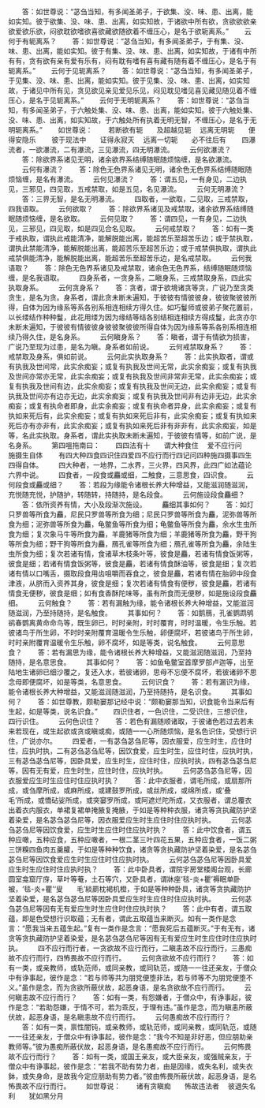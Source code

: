 <!-- { "loadSidebar": true } -->
　　答：如世尊说：“苾刍当知，有多闻圣弟子，于欲集、没、味、患、出离，能如实知。彼于欲集、没、味、患、出离，如实知故，于诸欲中所有欲，贪欲欲欲亲欲爱欲乐欲，闷欲耽欲嗜欲喜欲藏欲随欲着不缠压心，是名于欲轭离系。”
　　云何于有轭离系？
　　答：如世尊说：“苾刍当知，有多闻圣弟子，于有集、没、味、患、出离，能如实知。彼于有集、没、味、患、出离，如实知故，于诸有中所有有，贪有欲有亲有爱有乐有，闷有耽有嗜有喜有藏有随有着不缠压心，是名于有轭离系。”
　　云何于见轭离系？
　　答：如世尊说：“苾刍当知，有多闻圣弟子，于见集、没、味、患、出离，能如实知。彼于见集、没、味、患、出离，如实知故，于诸见中所有见，贪见欲见亲见爱见乐见，闷见耽见嗜见喜见藏见随见着不缠压心，是名于见轭离系。”
　　云何于无明轭离系？
　　答：如世尊说：“苾刍当知，有多闻圣弟子，于六触处集、没、味、患、出离，能如实知。彼于六触处集、没、味、患、出离，如实知故，于六触处所有执着无明无智，不缠压心，是名于无明轭离系。”
　　如世尊说：
　　若断欲有轭　　及超越见轭
　远离无明轭　　便得安隐乐
　　彼于现法中　　证得永寂灭
　远离一切轭　　必不往后有
　　四瀑流者，一欲瀑流，二有瀑流，三见瀑流，四无明瀑流。
　　云何欲瀑流？
　　答：除欲界系诸见无明，诸余欲界系结缚随眠随烦恼缠，是名欲瀑流。
　　云何有瀑流？
　　答：除色无色界系诸见无明，诸余色无色界系结缚随眠随烦恼缠，是名有瀑流。
　　云何见瀑流？
　　答：谓五见，一有身见，二边执见，三邪见，四见取，五戒禁取，如是五见，名见瀑流。
　　云何无明瀑流？
　　答：三界无智，是名无明瀑流。
　　四取者，一欲取，二见取，三戒禁取，四我语取。
　　云何欲取？
　　答：除欲界系诸见及戒禁取，诸余欲界系结缚随眠随烦恼缠，是名欲取。
　　云何见取？
　　答：谓四见，一有身见，二边执见，三邪见，四见取，如是四见合名见取。
　　云何戒禁取？
　　答：如有一类于戒执取，谓执此戒能清净，能解脱能出离，能超苦乐至超苦乐边；或于禁执取，谓执此禁能清净，能解脱能出离，能超苦乐至超苦乐边；或于戒禁俱执取，谓执此戒禁俱能清净，能解脱能出离，能超苦乐至超苦乐边，是名戒禁取。
　　云何我语取？
　　答：除色无色界系诸见及戒禁取，诸余色无色界系，结缚随眠随烦恼缠，是名我语取。
　　四身系者，一贪身系，二瞋身系，三戒禁取身系，四此实执取身系。
　　云何贪身系？
　　答：贪者，谓于欲境诸贪等贪，广说乃至贪类贪生，是名为贪。身系者，谓此贪未断未遍知，于彼彼有情彼彼身，彼彼聚彼彼所得，自体为因为缘系等系各别系相连相续方得久住。如巧鬘师或彼弟子聚花置前，以长缕结作种种鬘，此花用缕为因为缘结等结各别结相连相续方得成鬘，此贪亦尔未断未遍知，于彼彼有情彼彼身彼彼聚彼彼所得自体为因为缘系等系各别系相连相续乃得久住，是名身系。
　　云何瞋身系？
　　答：瞋者，谓于有情欲为损害，广说乃至现为过患，是名为瞋。身系者如前说。
　　云何戒禁取身系？
　　答：戒禁取及身系，俱如前说。
　　云何此实执取身系？
　　答：此实执取者，谓或有执我及世间常，此实余痴妄；或复有执我及世间无常，此实余痴妄；或复有执我及世间亦常亦无常，此实余痴妄；或复有执我及世间非常非无常，此实余痴妄；或复有执我及世间有边，此实余痴妄；或复有执我及世间无边，此实余痴妄；或复有执我及世间亦有边亦无边，此实余痴妄；或复有执我及世间非有边非无边，此实余痴妄；或复有执命者即身，此实余痴妄；或复有执命者异身，此实余痴妄；或复有执如来死后有，此实余痴妄；或复有执如来死后非有，此实余痴妄；或复有执如来死后亦有亦非有，此实余痴妄；或复有执如来死后非有非非有，此实余痴妄，如是等，名此实执取。身系者，谓此实执取未断未遍知，于彼彼有情等，如前广说，是名身系。
　　第四嗢拖南曰：
　　四四法有十　　谓大种食住
　爱不应行问　　施摄生自体
　　有四大种四食四识住四爱四不应行而行四记问四种施四摄事四生四得自体。
　　四大种者，一地界，二水界，三火界，四风界，此四广如法蕴论六界中说。
　　四食者，一段食或麤或细，二触食，三意思食，四识食。
　　云何段食或麤或细？
　　答：若段为缘能令诸根长养大种增益，又能滋润随滋润，充悦随充悦，护随护，转随转，持随持，是名段食。
　　云何施设段食麤细？
　　答：依所资养有情，大小及段渐次施设。
　　麤细其事如何？
　　答：如灯只罗兽等所食为麤，尼民只罗兽等所食为细；尼民只罗兽等所食为麤，泥弥兽等所食为细；泥弥兽等所食为麤，龟鳖鱼等所食为细；龟鳖鱼等所食为麤，余水生虫所食为细；复次象马牛等所食为麤，羊鹿猪等所食为细；羊鹿猪等所食为麤，野干狗等所食为细；野干狗等所食为麤，鴈孔雀等所食为细；鴈孔雀等所食为麤，余陆生虫所食为细；复次若诸有情，食诸草木枝条叶等，彼食是麤，若诸有情食饭粥等，彼食是细；若诸有情食饭粥等，彼食是麤，若诸有情食酥油等，彼食是细；复次若诸有情以口嘴舌，摄取段食用齿咀嚼而吞食之，彼食是麤，若诸有情在胎卵中段食津液，从脐而入资养其身，彼食是细；复次若诸有情食有便秽，彼食是麤，若诸有情食无便秽，彼食是细；如有食香酥陀味等，虽有所食而无便秽，如是施设段食麤细。
　　云何触食？
　　答：若有漏触为缘，能令诸根长养大种增益，又能滋润随滋润，乃至持随持，是名触食。
　　其事如何？
　　答：如鹅鴈，孔雀鹦鹉鸲鹆春鹦离黄命命鸟等，既生卵已，时时亲附，时时覆育，时时温暖，令生乐触。若彼诸鸟于所生卵，不时时亲附覆育温暖令生乐触，卵便腐坏，若彼诸鸟于所生卵，时时亲附覆育温暖令生乐触，卵不腐坏，如是等类，说名触食。
　　云何意思食？
　　答：若有漏思为缘，能令诸根长养大种增益，又能滋润随滋润，乃至持随持，是名意思食。
　　其事如何？
　　答：如鱼龟鳖室首摩罗部卢迦等，出至陆地生诸卵已细沙覆之，复还入水，若彼诸卵，思母不忘便不腐坏，若彼诸卵不思念母即便腐坏，如是等类，名意思食。
　　云何识食？
　　答：若有漏识为缘，能令诸根长养大种增益，又能滋润随滋润，乃至持随持，是名识食。
　　其事如何？
　　答：如世尊教，颇勒窭那记经中说：“颇勒窭那当知，识食能令当来后有生起，如是等类，说名识食。”
　　四识住者，一色识住，二受识住，三想识住，四行识住。
　　云何色识住？
　　答：若色有漏随顺诸取，于彼诸色若过去若未来若现在，或生起欲或贪或瞋或痴，或随一一心所随烦恼，是名色识住，受想行识住，广说亦尔。
　　四爱者，一有苾刍苾刍尼等，因衣服爱，应生时生，应住时住，应执时执，二有苾刍苾刍尼等，因饮食爱，应生时生，应住时住，应执时执，三有苾刍苾刍尼等，因卧具爱，应生时生，应住时住，应执时执，四有苾刍苾刍尼等，因有无有爱，应生时生，应住时住，应执时执。
　　云何苾刍苾刍尼等，因衣服爱应生时生应住时住应执时执？
　　答：此中衣服者，谓毛所成，或扇那所成，或刍摩所成，或麻所成，或建鼓罗所成，或丝所成，或绵所成，或‘叠　　毛’所成，或憍砧娑所成，或突窭罗所成，或阿遮烂陀所成，又衣服者，谓总覆衣出着衣内服衣，单裙复裙单掩腋复掩腋，于如是等种种衣服，诸贪等贪执藏防护坚着染爱，是名苾刍苾刍尼等，因衣服爱应生时生应住时住应执时执。
　　云何苾刍苾刍尼等因饮食爱，应生时生应住时住应执时执？
　　答：此中饮食者，谓五种应噉，五种应食，五种应噉者，一根二茎三叶四花五果，五种应食者，一饭二粥三饼糗四鱼肉五羹臛，于如是等种种饮食，诸贪等贪执藏防护坚着染爱，是名苾刍苾刍尼等因饮食爱应生时生应住时住应执时执。
　　云何苾刍苾刍尼等因卧具爱应生时生应住时住应执时执？
　　答：此中卧具者，谓院宇房堂楼阁台观，长廊圆室龛窟厅庌，草叶等菴，土石等穴，又卧具者，谓牀座‘毯-炎+瞿’褥眠单卧被，‘毯-炎+瞿’‘叟　　毛’緂罽枕褐机橙，于如是等种种卧具，诸贪等贪执藏防护坚着染爱，是名苾刍苾刍尼等因卧具爱应生时生应住时住应执时执。
　　云何苾刍苾刍尼等因有无有爱应生时生应住时住应执时执？
　　答：此中有者，谓五取蕴，即是色受想行识取蕴；无有者，谓此五取蕴当来断灭。如有一类作是念言：“愿我当来五蕴生起。”复有一类作是念言：“愿我死后五蕴断灭。”于有无有，诸贪等贪执藏防护坚着染爱，是名苾刍苾刍尼等因有无有爱应生时生应住时住应执时执。
　　四不应行而行者，一贪欲故不应行而行，二瞋恚故不应行而行，三愚痴故不应行而行，四怖畏故不应行而行。
　　云何贪欲故不应行而行？
　　答：如有一类，或亲教师，或轨范师，或同亲教，或同轨范，或随一一往还亲友，于僧众中有诤事起，彼作是念：“若与师等共为朋党便堕非法，若与师等不为朋党便堕不义。”虽作是念，而为贪欲所蔽伏故，起恶身语，是名贪欲故不应行而行。
　　云何瞋恚故不应行而行？
　　答：如有一类，有怨嫌者，于僧众中，有诤事起，彼作是念：“若助怨嫌，于情不可，若为乖反，于理有违。”虽作是念，而为瞋恚所蔽伏故，起恶身语，是名瞋恚故不应行而行。
　　云何愚痴故不应行而行？
　　答：如有一类，禀性闇钝，或亲教师，或轨范师，或同亲教，或同轨范，或随一一往还亲友，于僧众中有诤事起，彼作是念：“我今不知是非好恶，但应朋助亲教师等。”彼为愚痴所蔽伏故，起恶身语，是名愚痴故不应行而行。
　　云何怖畏故不应行而行？
　　答：如有一类，或国王亲友，或大臣亲友，或强贼亲友，于僧众中有诤事起，彼作是念：“若我不助有势力者，由是因缘，或失名利，或失衣鉢，或失身命，是故我今定应朋助有势力者。”彼由怖畏所蔽伏故，起恶身语，是名怖畏故不应行而行。
　　如世尊说：
　　诸有贪瞋痴　　怖故违法者
　彼退失名利　　犹如黑分月

